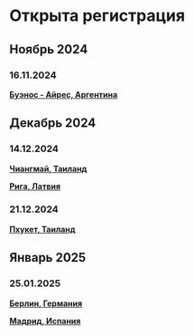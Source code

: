 # Открыта регистрация

## Ноябрь 2024

### 16.11.2024

**[Буэнос - Айрес, Аргентина](/./upcoming-events/argentina.md)**

## Декабрь 2024

### 14.12.2024

**[Чиангмай, Таиланд](/./upcoming-events/chiangmai.md)**

**[Рига, Латвия](/./upcoming-events/latvia.md)**

### 21.12.2024

**[Пхукет, Таиланд](/./upcoming-events/phuket.md)**

## Январь 2025

### 25.01.2025

**[Берлин, Германия](/./upcoming-events/germany.md)**

**[Мадрид, Испания](/./upcoming-events/madrid.md)**
